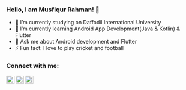 ### Hello, I am Musfiqur Rahman! 👋



- 🔭 I’m currently studying on Daffodil International University
- 🌱 I’m currently learning Android App Development(Java & Kotlin) & Flutter
- 💬 Ask me about Android development and Flutter
- ⚡ Fun fact: I love to play cricket and football

### Connect with me:
[<img align="left" alt="Twitter" width="22px" src="https://cdn.jsdelivr.net/npm/simple-icons@v3/icons/twitter.svg" />](https://twitter.com/saye_musfiqur)
[<img align="left" alt="LinkedIn" width="22px" src="https://cdn.jsdelivr.net/npm/simple-icons@v3/icons/linkedin.svg">](https://www.linkedin.com/in/mushfiqur-rahman-7a9054185/)
[<img align="left" alt="LinkedIn" width="22px" src="https://cdn.jsdelivr.net/npm/simple-icons@3.13.0/icons/researchgate.svg">](https://www.researchgate.net/profile/Musfiqur-Rahman-12)



